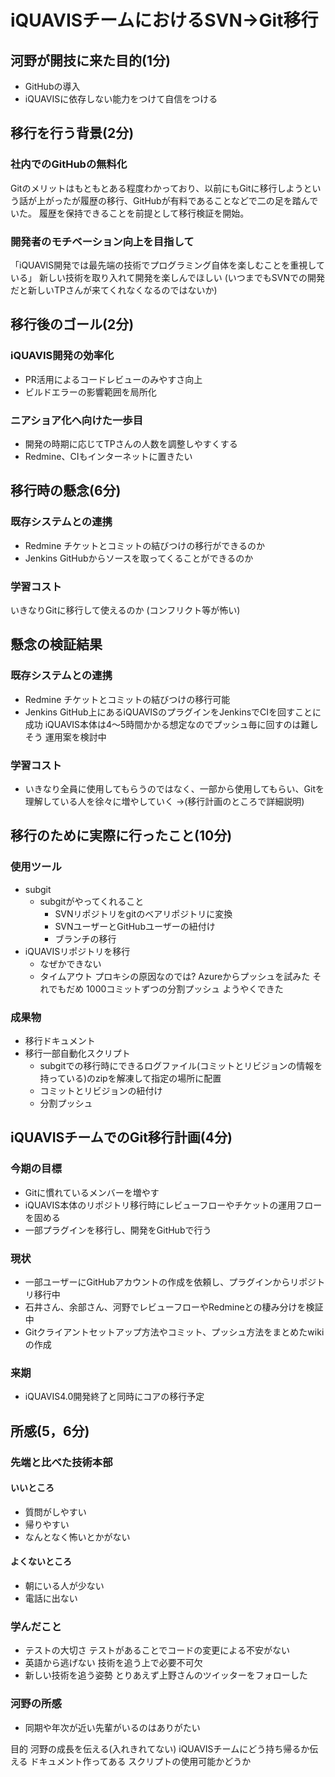 ﻿# iQUAVISチームにおけるSVN→Git移行

## 河野が開技に来た目的(1分)
* GitHubの導入
* iQUAVISに依存しない能力をつけて自信をつける
## 移行を行う背景(2分)
### 社内でのGitHubの無料化
Gitのメリットはもともとある程度わかっており、以前にもGitに移行しようという話が上がったが履歴の移行、GitHubが有料であることなどで二の足を踏んでいた。
履歴を保持できることを前提として移行検証を開始。
### 開発者のモチベーション向上を目指して
「iQUAVIS開発では最先端の技術でプログラミング自体を楽しむことを重視している」
新しい技術を取り入れて開発を楽しんでほしい
(いつまでもSVNでの開発だと新しいTPさんが来てくれなくなるのではないか)

## 移行後のゴール(2分)
### iQUAVIS開発の効率化
* PR活用によるコードレビューのみやすさ向上
* ビルドエラーの影響範囲を局所化
### ニアショア化へ向けた一歩目
* 開発の時期に応じてTPさんの人数を調整しやすくする
* Redmine、CIもインターネットに置きたい

## 移行時の懸念(6分)
### 既存システムとの連携
* Redmine
チケットとコミットの結びつけの移行ができるのか
* Jenkins
GitHubからソースを取ってくることができるのか
### 学習コスト
いきなりGitに移行して使えるのか
(コンフリクト等が怖い)

## 懸念の検証結果
### 既存システムとの連携
* Redmine
チケットとコミットの結びつけの移行可能
* Jenkins
GitHub上にあるiQUAVISのプラグインをJenkinsでCIを回すことに成功
iQUAVIS本体は4～5時間かかる想定なのでプッシュ毎に回すのは難しそう
運用案を検討中
### 学習コスト
* いきなり全員に使用してもらうのではなく、一部から使用してもらい、Gitを理解している人を徐々に増やしていく
  →(移行計画のところで詳細説明)

## 移行のために実際に行ったこと(10分)
### 使用ツール
* subgit
  * subgitがやってくれること
    * SVNリポジトリをgitのベアリポジトリに変換
    * SVNユーザーとGitHubユーザーの紐付け
    * ブランチの移行
* iQUAVISリポジトリを移行
  *  なぜかできない
  *  タイムアウト
  プロキシの原因なのでは?
  Azureからプッシュを試みた
  それでもだめ
  1000コミットずつの分割プッシュ
  ようやくできた
### 成果物
* 移行ドキュメント
* 移行一部自動化スクリプト
    * subgitでの移行時にできるログファイル(コミットとリビジョンの情報を持っている)のzipを解凍して指定の場所に配置
    * コミットとリビジョンの紐付け
    * 分割プッシュ 
## iQUAVISチームでのGit移行計画(4分)
### 今期の目標
* Gitに慣れているメンバーを増やす
* iQUAVIS本体のリポジトリ移行時にレビューフローやチケットの運用フローを固める
* 一部プラグインを移行し、開発をGitHubで行う
### 現状
* 一部ユーザーにGitHubアカウントの作成を依頼し、プラグインからリポジトリ移行中
* 石井さん、余部さん、河野でレビューフローやRedmineとの棲み分けを検証中
* Gitクライアントセットアップ方法やコミット、プッシュ方法をまとめたwikiの作成
### 来期
* iQUAVIS4.0開発終了と同時にコアの移行予定

## 所感(5，6分)
### 先端と比べた技術本部
#### いいところ
* 質問がしやすい
* 帰りやすい
* なんとなく怖いとかがない
#### よくないところ
* 朝にいる人が少ない
* 電話に出ない
### 学んだこと
* テストの大切さ
    テストがあることでコードの変更による不安がない
* 英語から逃げない
    技術を追う上で必要不可欠
* 新しい技術を追う姿勢
    とりあえず上野さんのツイッターをフォローした
### 河野の所感
* 同期や年次が近い先輩がいるのはありがたい

目的
河野の成長を伝える(入れきれてない)
iQUAVISチームにどう持ち帰るか伝える
ドキュメント作ってある
スクリプトの使用可能かどうか
